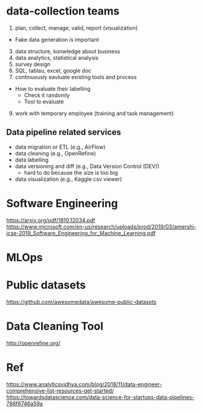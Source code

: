 # data-collection teams
1. plan, collect, manage, valid, report (visualization)
  * Fake data generation is important
3. data structure, konwledge about business
4. data analytics, statistical analysis
5. survey design
6. SQL, tablau, excel, google doc
7. continuously eavluate existing tools and process
  * How to evaluate their labelling
    * Check it randomly
    * Tool to evaluate
9. work with temporary employee (training and task management)

## Data pipeline related services
* data migration or ETL (e.g., AirFlow)
* data cleaning (e.g., OpenRefine)
* data labelling
* data versioning and diff (e.g., Data Version Control (DEV))
  * hard to do because the size is too big
* data visualization (e.g., Kaggle csv viewer)

# Software Engineering  
https://arxiv.org/pdf/1810.12034.pdf  
https://www.microsoft.com/en-us/research/uploads/prod/2019/03/amershi-icse-2019_Software_Engineering_for_Machine_Learning.pdf  

# MLOps

# Public datasets  

https://github.com/awesomedata/awesome-public-datasets  

# Data Cleaning Tool  
http://openrefine.org/  

# Ref  
https://www.analyticsvidhya.com/blog/2018/11/data-engineer-comprehensive-list-resources-get-started/  
https://towardsdatascience.com/data-science-for-startups-data-pipelines-786f6746a59a  
